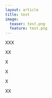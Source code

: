```yaml
---
layout: article
title: test
image:
  teaser: test.png
  feature: test.png
---
```

XXX

XX

X

X

X

XX
